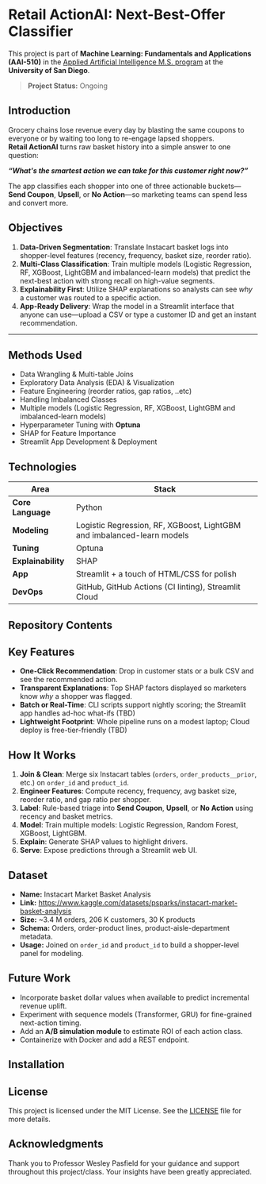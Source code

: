 # **Retail ActionAI: Next-Best-Offer Classifier**

This project is part of **Machine Learning: Fundamentals and Applications (AAI-510)** in the [Applied Artificial Intelligence M.S. program](https://onlinedegrees.sandiego.edu/masters-applied-artificial-intelligence/) at the **University of San Diego**.

> **Project Status:** Ongoing



## **Introduction**

Grocery chains lose revenue every day by blasting the same coupons to everyone or by waiting too long to re-engage lapsed shoppers.  
**Retail ActionAI** turns raw basket history into a simple answer to one question:

***“What's the smartest action we can take for this customer right now?”*** 

The app classifies each shopper into one of three actionable buckets—**Send Coupon**, **Upsell**, or **No Action**—so marketing teams can spend less and convert more.



## **Objectives**

1. **Data-Driven Segmentation**: Translate Instacart basket logs into shopper-level features (recency, frequency, basket size, reorder ratio).  
2. **Multi-Class Classification**: Train multiple models (Logistic Regression, RF, XGBoost, LightGBM and imbalanced-learn models) that predict the next-best action with strong recall on high-value segments.  
3. **Explainability First**: Utilize SHAP explanations so analysts can see *why* a customer was routed to a specific action.  
4. **App-Ready Delivery**: Wrap the model in a Streamlit interface that anyone can use—upload a CSV or type a customer ID and get an instant recommendation.

---

## **Methods Used**

* Data Wrangling & Multi-table Joins  
* Exploratory Data Analysis (EDA) & Visualization  
* Feature Engineering (reorder ratios, gap ratios, ..etc)  
* Handling Imbalanced Classes  
* Multiple models (Logistic Regression, RF, XGBoost, LightGBM and imbalanced-learn models)  
* Hyperparameter Tuning with **Optuna**  
* SHAP for Feature Importance  
* Streamlit App Development & Deployment  



## **Technologies**

| Area | Stack |
|------|-------|
| **Core Language** | Python |
| **Modeling** | Logistic Regression, RF, XGBoost, LightGBM and imbalanced-learn models |
| **Tuning** | Optuna |
| **Explainability** | SHAP |
| **App** | Streamlit + a touch of HTML/CSS for polish |
| **DevOps** | GitHub, GitHub Actions (CI linting), Streamlit Cloud |



## **Repository Contents**




## **Key Features**

* **One-Click Recommendation**: Drop in customer stats or a bulk CSV and see the recommended action.  
* **Transparent Explanations**: Top SHAP factors displayed so marketers know *why* a shopper was flagged.  
* **Batch or Real-Time**: CLI scripts support nightly scoring; the Streamlit app handles ad-hoc what-ifs (TBD)
* **Lightweight Footprint**: Whole pipeline runs on a modest laptop; Cloud deploy is free-tier-friendly (TBD)



## **How It Works**

1. **Join & Clean**: Merge six Instacart tables (`orders`, `order_products__prior`, etc.) on `order_id` and `product_id`.  
2. **Engineer Features**: Compute recency, frequency, avg basket size, reorder ratio, and gap ratio per shopper.  
3. **Label**: Rule-based triage into **Send Coupon**, **Upsell**, or **No Action** using recency and basket metrics.  
4. **Model**: Train multiple models: Logistic Regression, Random Forest, XGBoost, LightGBM.  
5. **Explain**: Generate SHAP values to highlight drivers.  
6. **Serve**: Expose predictions through a Streamlit web UI.



## **Dataset**

* **Name:** Instacart Market Basket Analysis  
* **Link:** <https://www.kaggle.com/datasets/psparks/instacart-market-basket-analysis>  
* **Size:** ~3.4 M orders, 206 K customers, 30 K products  
* **Schema:** Orders, order-product lines, product-aisle-department metadata.  
* **Usage:** Joined on `order_id` and `product_id` to build a shopper-level panel for modeling.



## **Future Work**

* Incorporate basket dollar values when available to predict incremental revenue uplift.  
* Experiment with sequence models (Transformer, GRU) for fine-grained next-action timing.  
* Add an **A/B simulation module** to estimate ROI of each action class.  
* Containerize with Docker and add a REST endpoint.


## **Installation**


## **License**

This project is licensed under the MIT License. See the [LICENSE](./LICENSE) file for more details.

## **Acknowledgments**

Thank you to Professor Wesley Pasfield for your guidance and support throughout this project/class. Your insights have been greatly appreciated.



